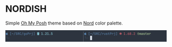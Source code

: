 # NORDISH

Simple [Oh My Posh](https://ohmyposh.dev/) theme based on [Nord](https://www.nordtheme.com/) color palette.

![alt](screenshots/screen.png)
